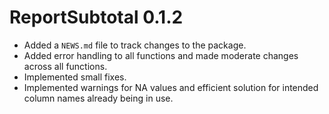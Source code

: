 # ReportSubtotal 0.1.2

* Added a `NEWS.md` file to track changes to the package.
* Added error handling to all functions and made moderate changes across all functions.
* Implemented small fixes.
* Implemented warnings for NA values and efficient solution for intended column names already being in use.
